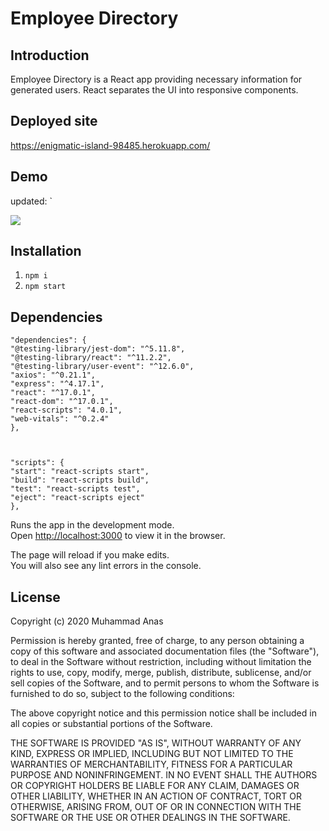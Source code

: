 # Employee Directory

## Introduction

Employee Directory is a React app providing necessary information for generated users. React separates the UI into responsive components. 

## Deployed site 

https://enigmatic-island-98485.herokuapp.com/

## Demo
updated:
`


<img src="Assets/empdirectorygif.gif"></img>

## Installation
1. `npm i`
2. `npm start`

## Dependencies

    "dependencies": {
    "@testing-library/jest-dom": "^5.11.8",
    "@testing-library/react": "^11.2.2",
    "@testing-library/user-event": "^12.6.0",
    "axios": "^0.21.1",
    "express": "^4.17.1",
    "react": "^17.0.1",
    "react-dom": "^17.0.1",
    "react-scripts": "4.0.1",
    "web-vitals": "^0.2.4"
    },
 
 
 
    "scripts": {
    "start": "react-scripts start",
    "build": "react-scripts build",
    "test": "react-scripts test",
    "eject": "react-scripts eject"
    },
  
  
Runs the app in the development mode.\
Open [http://localhost:3000](http://localhost:3000) to view it in the browser.

The page will reload if you make edits.\
You will also see any lint errors in the console.

## License
Copyright (c) 2020 Muhammad Anas

Permission is hereby granted, free of charge, to any person obtaining a copy of this software and associated documentation files (the "Software"), to deal in the Software without restriction, including without limitation the rights to use, copy, modify, merge, publish, distribute, sublicense, and/or sell copies of the Software, and to permit persons to whom the Software is furnished to do so, subject to the following conditions:

The above copyright notice and this permission notice shall be included in all copies or substantial portions of the Software.

THE SOFTWARE IS PROVIDED "AS IS", WITHOUT WARRANTY OF ANY KIND, EXPRESS OR IMPLIED, INCLUDING BUT NOT LIMITED TO THE WARRANTIES OF MERCHANTABILITY, FITNESS FOR A PARTICULAR PURPOSE AND NONINFRINGEMENT. IN NO EVENT SHALL THE AUTHORS OR COPYRIGHT HOLDERS BE LIABLE FOR ANY CLAIM, DAMAGES OR OTHER LIABILITY, WHETHER IN AN ACTION OF CONTRACT, TORT OR OTHERWISE, ARISING FROM, OUT OF OR IN CONNECTION WITH THE SOFTWARE OR THE USE OR OTHER DEALINGS IN THE SOFTWARE.

